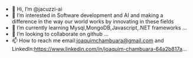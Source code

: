 - 👋 Hi, I’m @jacuzzi-ai
- 👀 I’m interested in Software development and AI and making a difference in the way our world works by innovating in these fields 
- 🌱 I’m currently learning Mysql,MongoDB,Javascript,.NET frameworks
...
- 💞️ I’m looking to collaborate on github ...
- 📫 How to reach me email:joaquimchambuara@gmail.com and LinkedIn:https://www.linkedin.com/in/joaquim-chambuara-64a2b817a... 

<!---
jacuzzi-ai/jacuzzi-ai is a ✨ special ✨ repository because its `README.md` (this file) appears on your GitHub profile.
You can click the Preview link to take a look at your changes.
--->
